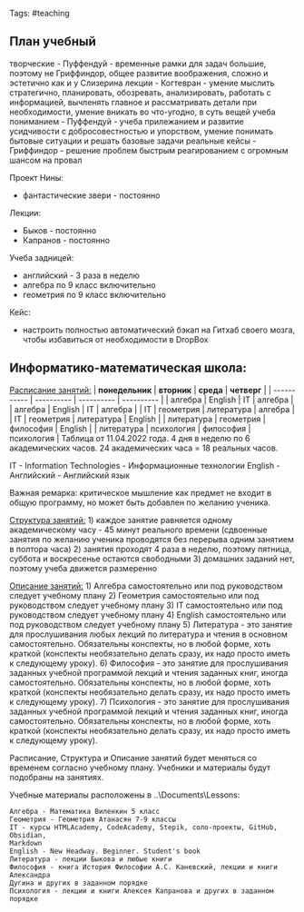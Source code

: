 Tags: #teaching 

## План учебный 
творческие - Пуффендуй - временные рамки для задач большие, поэтому не Гриффиндор, общее развитие воображения, сложно и эстетично как и у Слизерина
лекции - Когтевран - умение мыслить стратегично, планировать, обозревать, анализировать, работать с информацией, вычленять главное и рассматривать детали при необходимости, умение вникать во что-угодно, в суть вещей
учеба пониманием - Пуффендуй - учеба прилежанием и развитие усидчивости с добросовестностью и упорством, умение понимать бытовые ситуации и решать базовые задачи
реальные кейсы - Гриффиндор - решение проблем быстрым реагированием с огромным шансом на провал


Проект Нины:
- фантастические звери - постоянно

Лекции:
- Быков - постоянно
- Капранов - постоянно

Учеба задницей:
- английский - 3 раза в неделю
- алгебра по 9 класс включительно
- геометрия по 9 класс включительно

Кейс:
- настроить полностью автоматический бэкап на Гитхаб своего мозга, чтобы избавиться от необходимости в DropBox

## Информатико-математическая школа:

<u>Расписание занятий:</u>
| **понедельник** | **вторник**    | **среда**      | **четверг**    |
| ----------- | ---------- | ---------- | ---------- |
| алгебра     | English    | IT         | алгебра    |
| алгебра     | English    | IT         | алгебра    |
| IT          | геометрия  | литература | алгебра    |
| IT          | геометрия  | литература | English    |
| литература  | геометрия  | философия  | English    |
| литература  | психология | философия  | психология |
Таблица от 11.04.2022 года.
4 дня в неделю по 6 академических часов. 24 академических часа = 18 реальных часов.

IT - Information Technologies - Информационные технологии
English - Английский - Английский язык

Важная ремарка: критическое мышление как предмет не входит в общую программу, но может быть добавлен по желанию ученика.

<u>Структура занятий:</u>
	1) каждое занятие равняется одному академическому часу - 45 минут реального времени (сдвоенные занятия по желанию ученика проводятся без перерыва одним занятием в полтора часа)
	2) занятия проходят 4 раза в неделю, поэтому пятница, суббота и воскресенье остаются свободными
	3) домашних заданий нет, поэтому учеба движется размеренно

<u>Описание занятий:</u>
	1) Алгебра самостоятельно или под руководством следует учебному плану
	2) Геометрия самостоятельно или под руководством следует учебному плану
	3) IT самостоятельно или под руководством следует учебному плану
	4) English самостоятельно или под руководством следует учебному плану
	5) Литература - это занятие для прослушивания любых лекций по литература и чтения в основном самостоятельно. Обязательны конспекты, но в любой форме, хоть краткой (конспекты необязательно делать сразу, их надо просто иметь к следующему уроку).
	6) Философия - это занятие для прослушивания заданных учебной программой лекций и чтения заданных книг, иногда самостоятельно. Обязательны конспекты, но в любой форме, хоть краткой (конспекты необязательно делать сразу, их надо просто иметь к следующему уроку).
	7) Психология - это занятие для прослушивания заданных учебной программой лекций и чтения заданных книг, иногда самостоятельно. Обязательны конспекты, но в любой форме, хоть краткой (конспекты необязательно делать сразу, их надо просто иметь к следующему уроку).

Расписание, Структура и Описание занятий будет меняться со временем согласно учебному плану.
Учебники и материалы будут подобраны на занятиях.

Учебные материалы расположены в ..\Documents\Lessons:

	Алгебра - Математика Виленкин 5 класс
	Геометрия - Геометрия Атанасян 7-9 классы
	IT - курсы HTMLAcademy, CodeAcademy, Stepik, соло-проекты, GitHub, Obsidian, 
    Markdown
	English - New Headway. Beginner. Student's book
	Литература - лекции Быкова и любые книги
	Философия - книга История Философии А.С. Каневский, лекции и книги Александра 
    Дугина и других в заданном порядке
	Психология - лекции и книги Алексея Капранова и других в заданном порядке